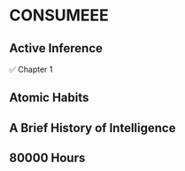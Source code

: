 # **CONSUMEEE**

## **Active Inference**

:white_check_mark: Chapter 1

## **Atomic Habits**


## **A Brief History of Intelligence**


## **80000 Hours**
